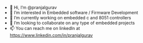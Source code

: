- 👋 Hi, I’m @pranjalgurav
- 👀 I’m interested in Embedded software / Firmware Development
- 🌱 I’m currently working on embedded c and 8051 controllers
- 💞️ I’m looking to collaborate on any type of embedded projects
- 📫 You can reach me on linkedIn at https://www.linkedin.com/in/pranjalgurav

<!---
pranjalgurav/pranjalgurav is a ✨ special ✨ repository because its `README.md` (this file) appears on your GitHub profile.
You can click the Preview link to take a look at your changes.
--->

